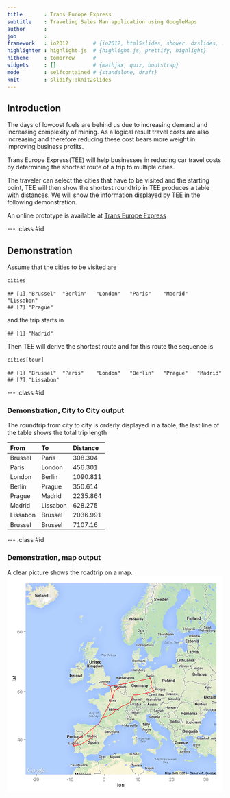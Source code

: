 ```yaml
---
title       : Trans Europe Express
subtitle    : Traveling Sales Man application using GoogleMaps
author      : 
job         : 
framework   : io2012        # {io2012, html5slides, shower, dzslides, ...}
highlighter : highlight.js  # {highlight.js, prettify, highlight}
hitheme     : tomorrow      # 
widgets     : []            # {mathjax, quiz, bootstrap}
mode        : selfcontained # {standalone, draft}
knit        : slidify::knit2slides
---
```


## Introduction

The days of lowcost fuels are behind us due to increasing demand and increasing complexity of mining. As a logical result travel costs are also increasing and therefore reducing these cost bears more weight in improving business profits.

Trans Europe Express(TEE) will help businesses in reducing car travel costs by determining the shortest route of a trip to multiple cities.

The traveler can select the cities that have to be visited and the starting point, TEE will then show the shortest roundtrip in  TEE produces a table with distances. We will show the information displayed by TEE in the following demonstration.

An online prototype is available at [Trans Europe Express](https://siggy4711.shinyapps.io/project/)

--- .class #id 

## Demonstration

Assume that the cities to be visited are

```r
cities
```

```
## [1] "Brussel"  "Berlin"   "London"   "Paris"    "Madrid"   "Lissabon"
## [7] "Prague"
```
and the trip starts in 

```
## [1] "Madrid"
```
Then TEE will derive the shortest route and for this route the sequence is

```r
cities[tour]
```

```
## [1] "Brussel"  "Paris"    "London"   "Berlin"   "Prague"   "Madrid"  
## [7] "Lissabon"
```


--- .class #id 

### Demonstration, City to City output
The roundtrip from city to city is orderly displayed in a table, the last line of the table shows the total trip length



|From     |To       |Distance |
|:--------|:--------|:--------|
|Brussel  |Paris    |308.304  |
|Paris    |London   |456.301  |
|London   |Berlin   |1090.811 |
|Berlin   |Prague   |350.614  |
|Prague   |Madrid   |2235.864 |
|Madrid   |Lissabon |628.275  |
|Lissabon |Brussel  |2036.991 |
|Brussel  |Brussel  |7107.16  |

--- .class #id 

### Demonstration, map output
A clear picture shows the roadtrip on a map.
![plot of chunk unnamed-chunk-6](assets/fig/unnamed-chunk-6.png) 









